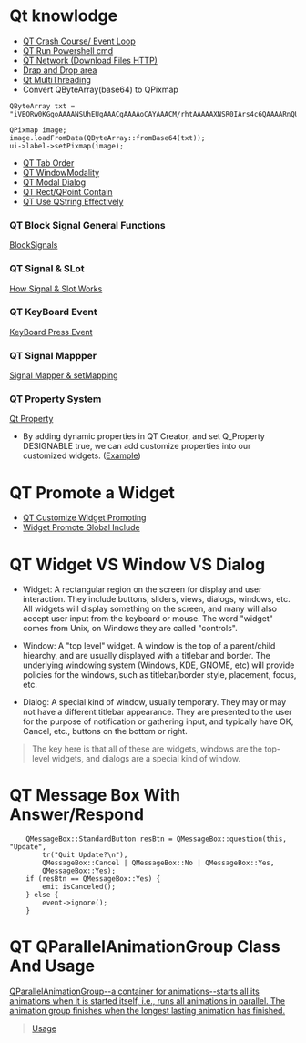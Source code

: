 # Qt knowlodge

- [QT Crash Course/ Event Loop](https://www.cleanqt.io/blog/crash-course-in-qt-for-c%2B%2B-developers,-part-1)<br>
- [QT Run Powershell cmd](https://github.com/MingruiZhangW/Useful-Function-Database/blob/master/Qt/Qt_Run_Powershell_cmd.md)<br>
- [QT Network (Download Files HTTP)](https://github.com/MingruiZhangW/Useful-Function-Database/blob/master/Qt/downloadmanager.cpp)<br>
- [Drap and Drop area](https://wiki.qt.io/Drag_and_Drop_of_files)<br>
- [Qt MultiThreading](https://toptal.com/qt/qt-multithreading-c-plus-plus)<br>
- Convert QByteArray(base64) to QPixmap
```
QByteArray txt = "iVBORw0KGgoAAAANSUhEUgAAACgAAAAoCAYAAACM/rhtAAAAAXNSR0IArs4c6QAAAARnQU1BAACxjwv8YQUAAAAJcEhZcwAADsMAAA7DAcdvqGQAAADxSURBVFhH7ZSxDYMwEEW9RdqU9MhFOho6WrwAE0SsESGlyABpvEU2yB5ZItLFnG1kkJEgipUjuSdZWG78+HdnwTAMAR73J7gtXTYjOSd61Wc6PxCTJCXYM5X8muDldJi9OJQkKdjj+5KsoGcTgrHhSc5PJei2iVA1qNvRrBoyIYbLiAjmUBi5Sjc0BbPOJKdL2LVG0HzdMbJEMG16WNoGpBQUBW1pC2VLikl2OR3BqRAtQSzteCBigkv4vKAsoQpK65HaTHK7JyA4vHnxtVYy4ZCEjAdmDSyIYF/a99CdLCaxoE0u7MF3UmQYhmGYv0SIF0Zn9rmd3QoAAAAAAElFTkSuQmCC";

QPixmap image;
image.loadFromData(QByteArray::fromBase64(txt));
ui->label->setPixmap(image);
```

- [QT Tab Order](https://doc.qt.io/archives/qt-4.8/designer-tab-order.html)<br>
- [QT WindowModality](https://doc.qt.io/qt-5/qt.html#WindowModality-enum)<br>
- [QT Modal Dialog](https://doc.qt.io/qt-5/qdialog.html#modal-dialogs)<br>
- [QT Rect/QPoint Contain](https://github.com/MingruiZhangW/Useful-Function-Database/blob/master/Qt/Check%20if%20a%20Widget%20contains%20QPoint.md)<br>
- [QT Use QString Effectively](https://wiki.qt.io/Using_QString_Effectively)<br>
### QT Block Signal General Functions
[BlockSignals](https://github.com/MingruiZhangW/Useful-Function-Database/blob/master/Qt/QT%20BlockSignal%20General%20Function.md)<br>

### QT Signal & SLot
[How Signal & Slot Works](https://woboq.com/blog/how-qt-signals-slots-work.html)<br>

### QT KeyBoard Event
[KeyBoard Press Event](https://www.qtcentre.org/threads/693-Capture-a-keyboard-event)<br>

### QT Signal Mappper
[Signal Mapper & setMapping](https://github.com/MingruiZhangW/Useful-Function-Database/blob/master/Qt/qt_signal_mapper.md)<br>

### QT Property System
[Qt Property](https://doc.qt.io/qt-5/properties.html)<br>
- By adding dynamic properties in QT Creator, and set Q_Property DESIGNABLE true, we can add customize properties into our customized widgets. ([Example](https://github.com/MingruiZhangW/Useful-Function-Database/blob/master/Qt/overlay.h))

# QT Promote a Widget
- [QT Customize Widget Promoting](https://doc.qt.io/qt-5/designer-using-custom-widgets.html#promoting-widgets)<br>
- [Widget Promote Global Include](https://stackoverflow.com/questions/24031774/what-does-the-global-include-checkbox-mean-in-the-promoted-widgets-dialog)<br>

# QT Widget VS Window VS Dialog
- Widget: A rectangular region on the screen for display and user interaction. They include buttons, sliders, views, dialogs, windows, etc. All widgets will display something on the screen, and many will also accept user input from the keyboard or mouse. The word "widget" comes from Unix, on Windows they are called "controls".

- Window: A "top level" widget. A window is the top of a parent/child hiearchy, and are usually displayed with a titlebar and border. The underlying windowing system (Windows, KDE, GNOME, etc) will provide policies for the windows, such as titlebar/border style, placement, focus, etc.

- Dialog: A special kind of window, usually temporary. They may or may not have a different titlebar appearance. They are presented to the user for the purpose of notification or gathering input, and typically have OK, Cancel, etc., buttons on the bottom or right.

> The key here is that all of these are widgets, windows are the top-level widgets, and dialogs are a special kind of window.

# QT Message Box With Answer/Respond
```
    QMessageBox::StandardButton resBtn = QMessageBox::question(this, "Update",
        tr("Quit Update?\n"),
        QMessageBox::Cancel | QMessageBox::No | QMessageBox::Yes,
        QMessageBox::Yes);
    if (resBtn == QMessageBox::Yes) {
        emit isCanceled();
    } else {
        event->ignore();
    }
```
# QT QParallelAnimationGroup Class And Usage
[QParallelAnimationGroup--a container for animations--starts all its animations when it is started itself, i.e., runs all animations in parallel. The animation group finishes when the longest lasting animation has finished.](https://doc.qt.io/qt-5/qparallelanimationgroup.html)<br>
>[Usage](https://stackoverflow.com/questions/32476006/how-to-make-an-expandable-collapsable-section-widget-in-qt)<br>
